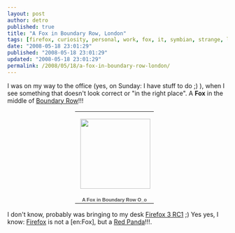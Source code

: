 ```yaml
---
layout: post
author: detro
published: true
title: "A Fox in Boundary Row, London"
tags: [firefox, curiosity, personal, work, fox, it, symbian, strange, london, location, uk, english, panda, red]
date: "2008-05-18 23:01:29"
published: "2008-05-18 23:01:29"
updated: "2008-05-18 23:01:29"
permalink: /2008/05/18/a-fox-in-boundary-row-london/
---
```


I was on my way to the office (yes, on Sunday: I have stuff to do ;) ), when I see something that doesn't look correct or "in the right place". A <strong>Fox</strong> in the middle of <a href="http://maps.google.co.uk/maps?f=q&hl=en&geocode=&q=boundary+row,+london&sll=53.800651,-4.064941&sspn=7.283179,24.082031&ie=UTF8&z=16&iwloc=addr">Boundary Row</a>!!!

<div align="center">
<table style="width:194px;"><tr><td align="center" style="height:194px;background:url(http://picasaweb.google.com/f/img/transparent_album_background.gif) no-repeat left"><a href="http://picasaweb.google.com/detronizator/AFoxInBoundaryRowO_o"><img src="http://lh6.ggpht.com/detronizator/SDCgpPE2BfE/AAAAAAAAA80/DRR4vtnWpwQ/s160-c/AFoxInBoundaryRowO_o.jpg" width="160" height="160" style="margin:1px 0 0 4px;"/></a></td></tr><tr><td style="text-align:center;font-family:arial,sans-serif;font-size:11px"><a href="http://picasaweb.google.com/detronizator/AFoxInBoundaryRowO_o" style="color:#4D4D4D;font-weight:bold;text-decoration:none;">A Fox in Boundary Row O_o</a></td></tr></table>
</div>

I don't know, probably was bringing to my desk <a href="http://www.mozilla.com/en-US/firefox/all-beta.html">Firefox 3 RC1</a> ;) 
Yes yes, I know: <a href="http://www.mozilla.org/firefox/">Firefox</a> is not a [en:Fox], but a <a href="http://en.wikipedia.org/wiki/Red_Panda">Red Panda</a>!!!.
